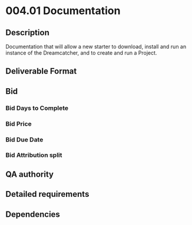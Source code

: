 # 004.01 Documentation

## Description

Documentation that will allow a new starter to download, install and run an instance of the Dreamcatcher, and to create and run a Project.

## Deliverable Format

## Bid 

### Bid Days to Complete

### Bid Price

### Bid Due Date

### Bid Attribution split

## QA authority

## Detailed requirements

## Dependencies
